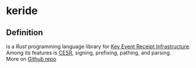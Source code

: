 # keride
## Definition
is a _Rust_ programming language library for [Key Event Receipt Infrastructure](key-event-receipt-infrastructure). Among its features
 is [CESR](CESR), signing, prefixing, pathing, and parsing.  
More on [Github repo](https://github.com/WebOfTrust/keride)